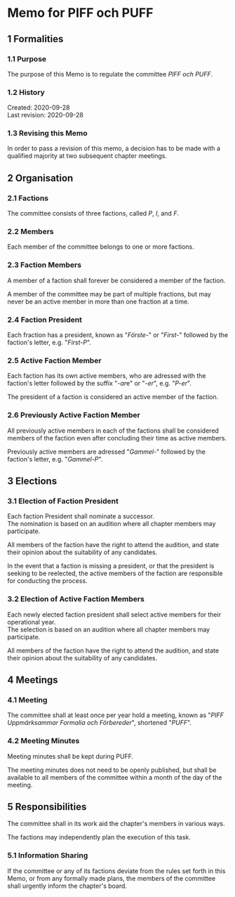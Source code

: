 # Memo for PIFF och PUFF

## 1 Formalities

### 1.1 Purpose

The purpose of this Memo is to regulate the committee *PIFF och PUFF*.

### 1.2 History

Created: 2020-09-28  
Last revision: 2020-09-28

### 1.3 Revising this Memo

In order to pass a revision of this memo, a decision has to be made with a qualified majority at two subsequent chapter meetings.

## 2 Organisation

### 2.1 Factions

The committee consists of three factions, called *P*, *I*, and *F*.

### 2.2 Members

Each member of the committee belongs to one or more factions.

### 2.3 Faction Members

A member of a faction shall forever be considered a member of the faction.

A member of the committee may be part of multiple fractions, but may never be an active member in more than one fraction at a time.

### 2.4 Faction President

Each fraction has a president, known as "*Förste-*" or "*First-*" followed by the faction's letter, e.g. "*First-P*".

### 2.5 Active Faction Member

Each faction has its own active members, who are adressed with the faction's letter followed by the suffix "*-ar*e" or "*-er*", e.g. "*P-er*".

The president of a faction is considered an active member of the faction.

### 2.6 Previously Active Faction Member

All previously active members in each of the factions shall be considered members of the faction even after concluding their time as active members.

Previously active members are adressed "*Gammel-*" followed by the faction's letter, e.g. "*Gammel-P*".

## 3 Elections

### 3.1 Election of Faction President

Each faction President shall nominate a successor.  
The nomination is based on an audition where all chapter members may participate.

All members of the faction have the right to attend the audition, and state their opinion about the suitability of any candidates.

In the event that a faction is missing a president, or that the president is seeking to be reelected, the active members of the faction are responsible for conducting the process.

### 3.2 Election of Active Faction Members

Each newly elected faction president shall select active members for their operational year.  
The selection is based on an audition where all chapter members may participate.

All members of the faction have the right to attend the audition, and state their opinion about the suitability of any candidates.

## 4 Meetings

### 4.1 Meeting

The committee shall at least once per year hold a meeting, known as "*PIFF Uppmärksammar Formalia och Förbereder*", shortened "*PUFF*".

### 4.2 Meeting Minutes

Meeting minutes shall be kept during PUFF.

The meeting minutes does not need to be openly published, but shall be available to all members of the committee within a month of the day of the meeting.

## 5 Responsibilities

The committee shall in its work aid the chapter's members in various ways.

The factions may independently plan the execution of this task.

### 5.1 Information Sharing

If the committee or any of its factions deviate from the rules set forth in this Memo, or from any formally made plans, the members of the committee shall urgently inform the chapter's board.
